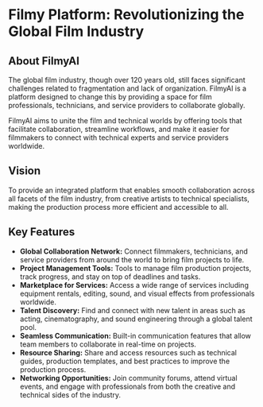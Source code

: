 # Filmy Platform: Revolutionizing the Global Film Industry

## About FilmyAI
The global film industry, though over 120 years old, still faces significant challenges related to fragmentation and lack of organization. FilmyAI is a platform designed to change this by providing a space for film professionals, technicians, and service providers to collaborate globally.

FilmyAI aims to unite the film and technical worlds by offering tools that facilitate collaboration, streamline workflows, and make it easier for filmmakers to connect with technical experts and service providers worldwide.

## Vision
To provide an integrated platform that enables smooth collaboration across all facets of the film industry, from creative artists to technical specialists, making the production process more efficient and accessible to all.

## Key Features
* **Global Collaboration Network:** Connect filmmakers, technicians, and service providers from around the world to bring film projects to life.
* **Project Management Tools:** Tools to manage film production projects, track progress, and stay on top of deadlines and tasks.
* **Marketplace for Services:** Access a wide range of services including equipment rentals, editing, sound, and visual effects from professionals worldwide.
* **Talent Discovery:** Find and connect with new talent in areas such as acting, cinematography, and sound engineering through a global talent pool.
* **Seamless Communication:** Built-in communication features that allow team members to collaborate in real-time on projects.
* **Resource Sharing:** Share and access resources such as technical guides, production templates, and best practices to improve the production process.
* **Networking Opportunities:** Join community forums, attend virtual events, and engage with professionals from both the creative and technical sides of the industry.
